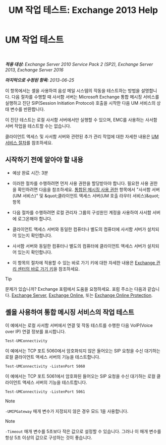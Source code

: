 ﻿---
title: 'UM 작업 테스트: Exchange 2013 Help'
TOCTitle: UM 작업 테스트
ms:assetid: 06c9ab4e-8272-47b1-a217-e366f7e9dbaa
ms:mtpsurl: https://technet.microsoft.com/ko-kr/library/Aa995957(v=EXCHG.150)
ms:contentKeyID: 56270321
ms.date: 05/22/2018
mtps_version: v=EXCHG.150
ms.translationtype: MT
---

# UM 작업 테스트

 

_**적용 대상:** Exchange Server 2010 Service Pack 2 (SP2), Exchange Server 2013, Exchange Server 2016_

_**마지막으로 수정된 항목:** 2013-06-25_

이 항목에서는 셸을 사용하여 음성 메일 시스템의 작동을 테스트하는 방법을 설명합니다. 다음 절차를 수행할 때 사서함 서버는 Microsoft Exchange 통합 메시징 서비스를 실행하고 진단 SIP(Session Initiation Protocol) 호출을 시작한 다음 UM 서비스의 상태 변수를 반환합니다.

이 진단 테스트는 로컬 사서함 서버에서만 실행할 수 있으며, EMC를 사용하는 사서함 서버 작업을 테스트할 수는 없습니다.

클라이언트 액세스 및 사서함 서버와 관련된 추가 관리 작업에 대한 자세한 내용은 [UM 서비스 절차](um-services-procedures-exchange-2013-help.md)를 참조하세요.

## 시작하기 전에 알아야 할 내용

  - 예상 완료 시간: 3분

  - 이러한 절차를 수행하려면 먼저 사용 권한을 할당받아야 합니다. 필요한 사용 권한을 확인하려면 다음을 참조하세요. [통합된 메시징 사용 권한](unified-messaging-permissions-exchange-2013-help.md) 항목에서 "사서함 서버(UM 서비스)" 및 \&quot;클라이언트 액세스 서버(UM 호출 라우터 서비스)\&quot; 항목

  - 다음 절차를 수행하려면 로컬 관리자 그룹의 구성원인 계정을 사용하여 사서함 서버에 로그온해야 합니다.

  - 클라이언트 액세스 서버와 동일한 컴퓨터나 별도의 컴퓨터에 사서함 서버가 설치되어 있는지 확인합니다.

  - 사서함 서버와 동일한 컴퓨터나 별도의 컴퓨터에 클라이언트 액세스 서버가 설치되어 있는지 확인합니다.

  - 이 항목의 절차에 적용할 수 있는 바로 가기 키에 대한 자세한 내용은 [Exchange 관리 센터의 바로 가기 키](keyboard-shortcuts-in-the-exchange-admin-center-exchange-online-protection-help.md)을 참조하세요.


> [!TIP]
> 문제가 있습니까? Exchange 포럼에서 도움을 요청하세요. 포럼 주소는 다음과 같습니다. <A href="https://go.microsoft.com/fwlink/p/?linkid=60612">Exchange Server</A>, <A href="https://go.microsoft.com/fwlink/p/?linkid=267542">Exchange Online</A>, 또는 <A href="https://go.microsoft.com/fwlink/p/?linkid=285351">Exchange Online Protection</A>.



## 셸을 사용하여 통합 메시징 서비스의 작업 테스트

이 예에서는 로컬 사서함 서버에서 연결 및 작동 테스트를 수행한 다음 VoIP(Voice over IP) 연결 정보를 표시합니다.

    Test-UMConnectivity

이 예에서는 TCP 포트 5060에서 암호화되지 않은 들어오는 SIP 요청을 수신 대기하는 로컬 클라이언트 액세스 서버의 기능을 테스트합니다.

    Test-UMConnectivity -ListenPort 5060

이 예에서는 TCP 포트 5061에서 암호화된 들어오는 SIP 요청을 수신 대기하는 로컬 클라이언트 액세스 서버의 기능을 테스트합니다.

    Test-UMConnectivity -ListenPort 5061


> [!NOTE]
> <CODE>-UMIPGateway</CODE> 매개 변수가 지정되지 않은 경우 모드 1을 사용합니다.




> [!NOTE]
> <CODE>-Timeout</CODE> 매개 변수를 5초보다 작은 값으로 설정할 수 있습니다. 그러나 이 매개 변수를 항상 5초 이상의 값으로 구성하는 것이 좋습니다.


